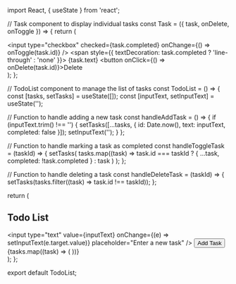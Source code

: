 import React, { useState } from 'react';

// Task component to display individual tasks
const Task = ({ task, onDelete, onToggle }) => {
  return (
    <div>
      <input type="checkbox" checked={task.completed} onChange={() => onToggle(task.id)} />
      <span style={{ textDecoration: task.completed ? 'line-through' : 'none' }}>
	      {task.text}
      </span>
      <button onClick={() => onDelete(task.id)}>Delete</button>
    </div>
  );
};

// TodoList component to manage the list of tasks
const TodoList = () => {
  const [tasks, setTasks] = useState([]);
  const [inputText, setInputText] = useState('');

  // Function to handle adding a new task
  const handleAddTask = () => {
    if (inputText.trim() !== '') {
      setTasks([...tasks, { id: Date.now(), text: inputText, completed: false }]);
      setInputText('');
    }
  };

  // Function to handle marking a task as completed
  const handleToggleTask = (taskId) => {
    setTasks(
      tasks.map((task) =>
        task.id === taskId ? { ...task, completed: !task.completed } : task
      )
    );
  };

  // Function to handle deleting a task
  const handleDeleteTask = (taskId) => {
    setTasks(tasks.filter((task) => task.id !== taskId));
  };

  return (
    <div>
      <h2>Todo List</h2>
      <input
        type="text"
        value={inputText}
        onChange={(e) => setInputText(e.target.value)}
        placeholder="Enter a new task"
      />
      <button onClick={handleAddTask}>Add Task</button>
      {tasks.map((task) => (
        <Task
          key={task.id}
          task={task}
          onDelete={handleDeleteTask}
          onToggle={handleToggleTask}
        />
      ))}
    </div>
  );
};

export default TodoList;